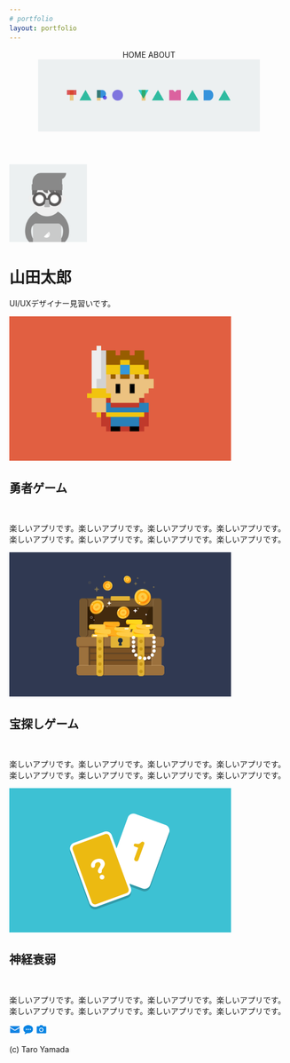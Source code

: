 ```yaml
---
# portfolio
layout: portfolio
---
```


<!-- ヘッダー -->

<header>
  <nav>
    HOME
    ABOUT
  </nav>
  <img src="header.png" width="400" height="130" alt="ヘッダー画像">
</header>

<!-- メインセクション -->

<img src="taro.png" width="140" height="140" alt="太郎のアイコン">

山田太郎
=======

UI/UXデザイナー見習いです。

<section>
  
  <section>
    <img src="work1.png" width="400" height="260" alt="勇者ゲーム">
    <h2>勇者ゲーム</h2>
    <p>楽しいアプリです。楽しいアプリです。楽しいアプリです。楽しいアプリです。楽しいアプリです。楽しいアプリです。楽しいアプリです。楽しいアプリです。</p>
  </section>

  <section>
    <img src="work2.png" width="400" height="260" alt="宝探しゲーム">
    <h2>宝探しゲーム</h2>
    <p>楽しいアプリです。楽しいアプリです。楽しいアプリです。楽しいアプリです。楽しいアプリです。楽しいアプリです。楽しいアプリです。楽しいアプリです。</p>
  </section>

  <section>
    <img src="work3.png" width="400" height="260" alt="神経衰弱">
    <h2>神経衰弱</h2>
    <p>楽しいアプリです。楽しいアプリです。楽しいアプリです。楽しいアプリです。楽しいアプリです。楽しいアプリです。楽しいアプリです。楽しいアプリです。</p>
  </section>

</section>


<!-- フッター -->

<footer>
  <img src="mail.png" width="20" height="20" alt="メール">
  <img src="blog.png" width="20" height="20" alt="ブログサイトへ">
  <img src="photos.png" width="20" height="20" alt="写真サイトへ">
  <p>(c) Taro Yamada</p>
</footer>
